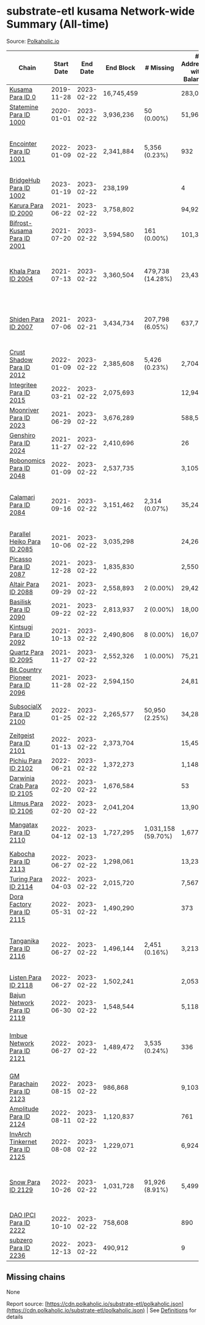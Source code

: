 # substrate-etl kusama Network-wide Summary (All-time)

Source: [Polkaholic.io](https://polkaholic.io)


| Chain            | Start Date | End Date | End Block | # Missing | # Addresses with Balances | Crawling Status |
| ---------------- | ---------- | ---------| --------- | --------- | ------------------------- | --------------- |
| [Kusama Para ID 0](/kusama/0-kusama) | 2019-11-28 | 2023-02-22 | 16,745,459 |   | 283,026 |  |
| [Statemine Para ID 1000](/kusama/1000-statemine) | 2020-01-01 | 2023-02-22 | 3,936,236 | 50 (0.00%) | 51,965 |  |
| [Encointer Para ID 1001](/kusama/1001-encointer) | 2022-01-09 | 2023-02-22 | 2,341,884 | 5,356 (0.23%) | 932 | Only partial index available: Old Decoding issues |
| [BridgeHub Para ID 1002](/kusama/1002-bridgehub) | 2023-01-19 | 2023-02-22 | 238,199 |   | 4 |  |
| [Karura Para ID 2000](/kusama/2000-karura) | 2021-06-22 | 2023-02-22 | 3,758,802 |   | 94,927 |  |
| [Bifrost-Kusama Para ID 2001](/kusama/2001-bifrost-ksm) | 2021-07-20 | 2023-02-22 | 3,594,580 | 161 (0.00%) | 101,335 |  |
| [Khala Para ID 2004](/kusama/2004-khala) | 2021-07-13 | 2023-02-22 | 3,360,504 | 479,738 (14.28%) | 23,430 | Only partial index available: Old Decoding issues |
| [Shiden Para ID 2007](/kusama/2007-shiden) | 2021-07-06 | 2023-02-21 | 3,434,734 | 207,798 (6.05%) | 637,702 | Only partial index available: Old Decoding issues |
| [Crust Shadow Para ID 2012](/kusama/2012-shadow) | 2022-01-09 | 2023-02-22 | 2,385,608 | 5,426 (0.23%) | 2,704 |  |
| [Integritee Para ID 2015](/kusama/2015-integritee) | 2022-03-21 | 2023-02-22 | 2,075,693 |   | 12,944 |  |
| [Moonriver Para ID 2023](/kusama/2023-moonriver) | 2021-06-29 | 2023-02-22 | 3,676,289 |   | 588,507 |  |
| [Genshiro Para ID 2024](/kusama/2024-genshiro) | 2021-11-27 | 2023-02-22 | 2,410,696 |   | 26 |  |
| [Robonomics Para ID 2048](/kusama/2048-robonomics) | 2022-01-09 | 2023-02-22 | 2,537,735 |   | 3,105 |  |
| [Calamari Para ID 2084](/kusama/2084-calamari) | 2021-09-16 | 2023-02-22 | 3,151,462 | 2,314 (0.07%) | 35,247 | Only partial index available: Archive node unavailable |
| [Parallel Heiko Para ID 2085](/kusama/2085-parallel-heiko) | 2021-10-06 | 2023-02-22 | 3,035,298 |   | 24,261 |  |
| [Picasso Para ID 2087](/kusama/2087-picasso) | 2021-12-28 | 2023-02-22 | 1,835,830 |   | 2,550 |  |
| [Altair Para ID 2088](/kusama/2088-altair) | 2021-09-29 | 2023-02-22 | 2,558,893 | 2 (0.00%) | 29,427 |  |
| [Basilisk Para ID 2090](/kusama/2090-basilisk) | 2021-09-22 | 2023-02-22 | 2,813,937 | 2 (0.00%) | 18,004 |  |
| [Kintsugi Para ID 2092](/kusama/2092-kintsugi) | 2021-10-13 | 2023-02-22 | 2,490,806 | 8 (0.00%) | 16,078 |  |
| [Quartz Para ID 2095](/kusama/2095-quartz) | 2021-11-27 | 2023-02-22 | 2,552,326 | 1 (0.00%) | 75,211 |  |
| [Bit.Country Pioneer Para ID 2096](/kusama/2096-bitcountrypioneer) | 2021-11-28 | 2023-02-22 | 2,594,150 |   | 24,818 |  |
| [SubsocialX Para ID 2100](/kusama/2100-subsocialx) | 2022-01-25 | 2023-02-22 | 2,265,577 | 50,950 (2.25%) | 34,287 | Only partial index available: Onboarding |
| [Zeitgeist Para ID 2101](/kusama/2101-zeitgeist) | 2022-01-13 | 2023-02-22 | 2,373,704 |   | 15,454 |  |
| [Pichiu Para ID 2102](/kusama/2102-pichiu) | 2022-06-21 | 2023-02-22 | 1,372,273 |   | 1,148 |  |
| [Darwinia Crab Para ID 2105](/kusama/2105-crab) | 2022-02-20 | 2023-02-22 | 1,676,584 |   | 53 |  |
| [Litmus Para ID 2106](/kusama/2106-litmus) | 2022-02-20 | 2023-02-22 | 2,041,204 |   | 13,905 |  |
| [Mangatax Para ID 2110](/kusama/2110-mangatax) | 2022-04-12 | 2023-02-13 | 1,727,295 | 1,031,158 (59.70%) | 1,677 | Only partial index available: Onboarding |
| [Kabocha Para ID 2113](/kusama/2113-kabocha) | 2022-06-27 | 2023-02-22 | 1,298,061 |   | 13,236 |  |
| [Turing Para ID 2114](/kusama/2114-turing) | 2022-04-03 | 2023-02-22 | 2,015,720 |   | 7,567 |  |
| [Dora Factory Para ID 2115](/kusama/2115-dorafactory) | 2022-05-31 | 2023-02-22 | 1,490,290 |   | 373 |  |
| [Tanganika Para ID 2116](/kusama/2116-tanganika) | 2022-06-27 | 2023-02-22 | 1,496,144 | 2,451 (0.16%) | 3,213 | Only partial index available: Archive node unavailable |
| [Listen Para ID 2118](/kusama/2118-listen) | 2022-06-27 | 2023-02-22 | 1,502,241 |   | 2,053 |  |
| [Bajun Network Para ID 2119](/kusama/2119-bajun) | 2022-06-30 | 2023-02-22 | 1,548,544 |   | 5,118 |  |
| [Imbue Network Para ID 2121](/kusama/2121-imbue) | 2022-06-27 | 2023-02-22 | 1,489,472 | 3,535 (0.24%) | 336 | Only partial index available: Archive node unavailable |
| [GM Parachain Para ID 2123](/kusama/2123-gm) | 2022-08-15 | 2023-02-22 | 986,868 |   | 9,103 |  |
| [Amplitude Para ID 2124](/kusama/2124-amplitude) | 2022-08-11 | 2023-02-22 | 1,120,837 |   | 761 |  |
| [InvArch Tinkernet Para ID 2125](/kusama/2125-tinkernet) | 2022-08-08 | 2023-02-22 | 1,229,071 |   | 6,924 |  |
| [Snow Para ID 2129](/kusama/2129-snow) | 2022-10-26 | 2023-02-22 | 1,031,728 | 91,926 (8.91%) | 5,499 | Only partial index available: Archive node unavailable |
| [DAO IPCI Para ID 2222](/kusama/2222-daoipci) | 2022-10-10 | 2023-02-22 | 758,608 |   | 890 |  |
| [subzero Para ID 2236](/kusama/2236-subzero) | 2022-12-13 | 2023-02-22 | 490,912 |   | 9 |  |

## Missing chains


None

Report source: [https://cdn.polkaholic.io/substrate-etl/polkaholic.json](https://cdn.polkaholic.io/substrate-etl/polkaholic.json) | See [Definitions](/DEFINITIONS.md) for details
